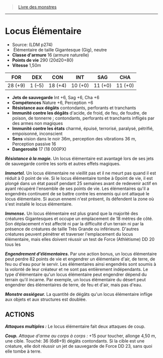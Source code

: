 ﻿> [Livre des monstres](tome_of_beasts.md)

---

# Locus Élémentaire

- Source: (LDM p274)
-  Élémentaire de taille Gigantesque (Gig), neutre
- **Classe d'armure** 16 (armure naturelle)
- **Points de vie** 290 (20d20+80)
- **Vitesse** 1,50m

|FOR|DEX|CON|INT|SAG|CHA|
|---|---|---|---|---|---|
|28 (+9)|1 (–5)|18 (+4)|10 (+0)|11 (+0)|11 (+0)|

- **Jets de sauvegarde** Int +6, Sag +6, Cha +6
- **Compétences** Nature +6, Perception +6
- **Résistance aux dégâts** contondants, perforants et tranchants
- **Immunité contre les dégâts** d'acide, de froid, de feu, de foudre, de poison, de tonnerre ; contondants, perforants et tranchants infligés par des armes non magiques
- **Immunité contre les états** charmé, épuisé, terrorisé, paralysé, pétrifié, empoisonné, inconscient
- **Sens** vision dans le noir 36m, perception des vibrations 36 m, Perception passive 16
- **Dangerosité** 17 (18 000PX)

**_Résistance à la magie._** Un locus élémentaire est avantagé lors de ses jets de sauvegarde contre les sorts et autres effets magiques.

**_Immortel._** Un locus élémentaire ne vieillit pas et il ne meurt pas quand il est réduit à 0 point de vie. Si le locus élémentaire tombe à 0point de vie, il est plongé dans un état passif pendant 25 semaines avant de redevenir actif en ayant récupéré l'ensemble de ses points de vie. Les élémentaires qu'il a engendrés continuent de se battre contre les ennemis qui ont attaqué le locus élémentaire. Si aucun ennemi n'est présent, ils défendent la zone où s'est installé le locus élémentaire.

**_Immense._** Un locus élémentaire est plus grand que la majorité des créatures Gigantesques et occupe un emplacement de 18 mètres de côté. Son déplacement n'est affecté ni par la difficulté d'un terrain ni par la présence de créatures de taille Très Grande ou inférieure. D'autres créatures peuvent pénétrer et traverser l'emplacement du locus élémentaire, mais elles doivent réussir un test de Force (Athlétisme) DD 20 tous les

**_Engendrement d'élémentaires._** Par une action bonus, un locus élémentaire peut perdre 82 points de vie et engendrer un élémentaire d'air, de terre, de feu ou d'eau pour le servir. Les élémentaires ainsi engendrés sont soumis à la volonté de leur créateur et ne sont pas entièrement indépendants. Le type d'élémentaire qu'un locus élémentaire peut engendrer dépend du terrain qu'il incarne. Par exemple, un locus élémentaire du désert peut engendrer des élémentaires de terre, de feu et d'air, mais pas d'eau.

**_Monstre assiégeur._** La quantité de dégâts qu'un locus élémentaire inflige aux objets et aux structures est doublée.

## ACTIONS

**_Attaques multiples :_** Le locus élémentaire fait deux attaques de coup.

**_Coup._** _Attaque d'arme au corps à corps :_ +15 pour toucher, allonge 4,50 m, une cible. Touché: 36 (6d8+9) dégâts contondants. Si la cible est une créature, elle doit réussir un jet de sauvegarde de Force DD 23, sans quoi elle tombe à terre.

